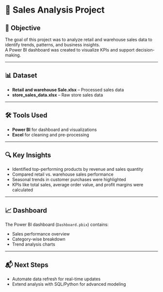 # 🛒 Sales Analysis Project

## 📌 Objective
The goal of this project was to analyze retail and warehouse sales data to identify trends, patterns, and business insights.  
A Power BI dashboard was created to visualize KPIs and support decision-making.

---

## 📊 Dataset
- **Retail and warehouse Sale.xlsx** – Processed sales data  
- **store_sales_data.xlsx** – Raw store sales data  

---

## 🛠️ Tools Used
- **Power BI** for dashboard and visualizations  
- **Excel** for cleaning and pre-processing  

---

## 🔍 Key Insights
- Identified top-performing products by revenue and sales quantity  
- Compared retail vs. warehouse sales performance  
- Seasonal trends in customer purchases were highlighted  
- KPIs like total sales, average order value, and profit margins were calculated  

---

## 📈 Dashboard
The Power BI dashboard (`Dashboard.pbix`) contains:
- Sales performance overview  
- Category-wise breakdown  
- Trend analysis charts  

---

## 📬 Next Steps
- Automate data refresh for real-time updates  
- Extend analysis with SQL/Python for advanced modeling
